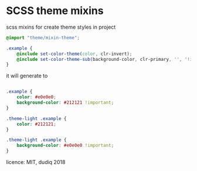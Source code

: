 # SCSS theme mixins

scss mixins for create theme styles in project

```scss
@import "theme/mixin-theme";

.example {
    @include set-color-theme(color, clr-invert);
    @include set-color-theme-sub(background-color, clr-primary, '', '!important');
}
``` 

it will generate to

```css

.example {
    color: #e0e0e0;
    background-color: #212121 !important;
}

.theme-light .example {
    color: #212121;
}

.theme-light .example {
    background-color: #e0e0e0 !important;
}

```

 licence: MIT, dudiq 2018
